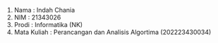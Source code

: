 1. Nama : Indah Chania
2. NIM : 21343026
3. Prodi : Informatika (NK)
4. Mata Kuliah : Perancangan dan Analisis Algortima (202223430034) 
